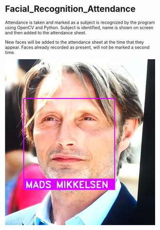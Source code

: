 # Facial_Recognition_Attendance
Attendance is taken and marked as a subject is recognized by the program using OpenCV and Python.
Subject is identified, name is shown on screen and then added to the attendance sheet.

New faces will be added to the attendance sheet at the time that they appear. Faces already recorded as present, will not be marked a 
second time.



![Detection Example](Successful_Detections/MM.png)

